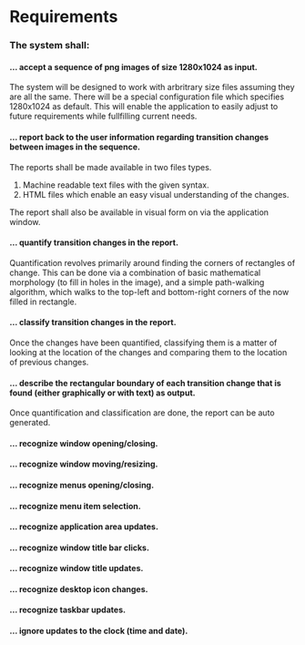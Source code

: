 # Requirements

### The system shall:

#### ... accept a sequence of png images of size 1280x1024 as input.
The system will be designed to work with arbritrary size files assuming they are all the same.
There will be a special configuration file which specifies 1280x1024 as default.
This will enable the application to easily adjust to future requirements while fullfilling current needs.

#### ... report back to the user information regarding transition changes between images in the sequence.
The reports shall be made available in two files types.
1. Machine readable text files with the given syntax.
2. HTML files which enable an easy visual understanding of the changes.

The report shall also be available in visual form on via the application window.

#### ... quantify transition changes in the report.
Quantification revolves primarily around finding the corners of rectangles of change.
This can be done via a combination of basic mathematical morphology (to fill in holes in the image),
and a simple path-walking algorithm, which walks to the top-left and bottom-right corners of the
now filled in rectangle.

#### ... classify transition changes in the report.
Once the changes have been quantified, classifying them is a matter of looking at the location of the
changes and comparing them to the location of previous changes.


#### ... describe the rectangular boundary of each transition change that is found (either graphically or with text) as output.
Once quantification and classification are done, the report can be auto generated.


#### ... recognize window opening/closing.
#### ... recognize window moving/resizing.
#### ... recognize menus opening/closing.
#### ... recognize menu item selection.
#### ... recognize application area updates.
#### ... recognize window title bar clicks.
#### ... recognize window title updates.
#### ... recognize desktop icon changes.
#### ... recognize taskbar updates.
#### ... ignore updates to the clock (time and date).
